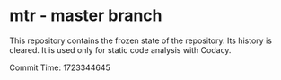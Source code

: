 # mtr - master branch

This repository contains the frozen state of the repository.
Its history is cleared. It is used only for static code
analysis with Codacy.

Commit Time: 1723344645